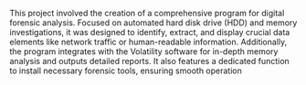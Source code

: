 This project involved the creation of a comprehensive program for digital forensic analysis. Focused on automated hard disk drive (HDD) and memory investigations, it was designed to identify, extract, and display crucial data elements like network traffic or human-readable information. Additionally, the program integrates with the Volatility software for in-depth memory analysis and outputs detailed reports. It also features a dedicated function to install necessary forensic tools, ensuring smooth operation
